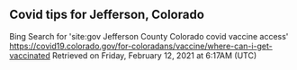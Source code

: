 ## Covid tips for Jefferson, Colorado

Bing Search for 'site:gov Jefferson County Colorado covid vaccine access'
https://covid19.colorado.gov/for-coloradans/vaccine/where-can-i-get-vaccinated
Retrieved on Friday, February 12, 2021 at 6:17AM (UTC)